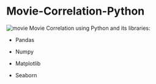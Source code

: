 # Movie-Correlation-Python
 ![movie](https://hips.hearstapps.com/hmg-prod.s3.amazonaws.com/images/summer-movies-1587392939.jpg)
Movie Correlation using Python and its libraries: 
- Pandas
* Numpy
+ Matplotlib
- Seaborn

